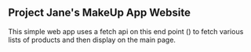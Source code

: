 ## Project Jane's MakeUp App Website
This simple web app uses a fetch api on this end point () to fetch various lists of products
and then display on the main page.


